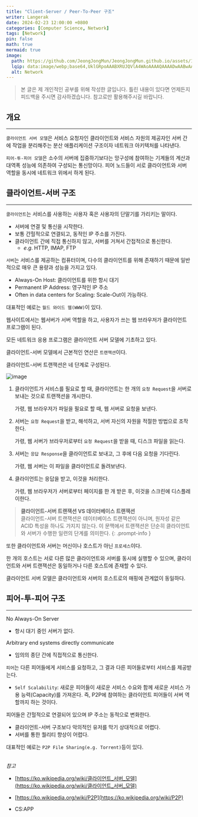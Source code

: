 ```yaml
---
title: "Client-Server / Peer-To-Peer 구조"
writer: Langerak
date: 2024-02-23 12:00:00 +0800
categories: [Computer Science, Network]
tags: [Network]
pin: false
math: true
mermaid: true
image:
  path: https://github.com/JeongJongMun/JeongJongMun.github.io/assets/101979073/88b4d5f2-e39f-40d4-ba8a-2387cc8b028b
  lqip: data:image/webp;base64,UklGRpoAAABXRUJQVlA4WAoAAAAQAAAADwAABwAAQUxQSDIAAAARL0AmbZurmr57yyIiqE8oiG0bejIYEQTgqiDA9vqnsUSI6H+oAERp2HZ65qP/VIAWAFZQOCBCAAAA8AEAnQEqEAAIAAVAfCWkAALp8sF8rgRgAP7o9FDvMCkMde9PK7euH5M1m6VWoDXf2FkP3BqV0ZYbO6NA/VFIAAAA
  alt: Network
---
```


> 본 글은 제 개인적인 공부를 위해 작성한 글입니다. 틀린 내용이 있다면 언제든지 피드백을 주시면 감사하겠습니다. 참고로만 활용해주시길 바랍니다.

## 개요

---

`클라이언트 서버 모델`은 서비스 요청자인 클라이언트와 서비스 자원의 제공자인 서버 간에 작업을 분리해주는 분산 애플리케이션 구조이자 네트워크 아키텍처를 나타낸다.

`피어-투-피어 모델`은 소수의 서버에 집중하기보다는 망구성에 참여하는 기계들의 계산과 대역폭 성능에 의존하여 구성되는 통신망이다. 피어 노드들이 서로 클라이언트와 서버 역할을 동시에 네트워크 위에서 하게 된다.

## 클라이언트-서버 구조

---

`클라이언트`는 서비스를 사용하는 사용자 혹은 사용자의 단말기를 가리키는 말이다.

- 서버에 연결 및 통신을 시작한다.
- 보통 간헐적으로 연결되고, 동적인 IP 주소를 가진다.
- 클라이언트 간에 직접 통신하지 않고, 서버를 거쳐서 간접적으로 통신한다.
    - $e.g.\;$HTTP, IMAP, FTP

`서버`는 서비스를 제공하는 컴퓨터이며, 다수의 클라이언트를 위해 존재하기 때문에 일반적으로 매우 큰 용량과 성능을 가지고 있다.

- Always-On Host: 클라이언트를 위한 항시 대기
- Permanent IP Address: 영구적인 IP 주소
- Often in data centers for Scaling: Scale-Out이 가능하다.

대표적인 예로는 `월드 와이드 웹(WWW)`이 있다.

웹사이트에서는 웹서버가 서버 역할을 하고, 사용자가 쓰는 웹 브라우저가 클라이언트 프로그램이 된다.

모든 네트워크 응용 프로그램은 클라이언트 서버 모델에 기초하고 있다.

클라이언트-서버 모델에서 근본적인 연산은 `트랜잭션`이다.

클라이언트-서버 트랜잭션은 네 단계로 구성된다.

![image](https://github.com/JeongJongMun/JeongJongMun.github.io/assets/101979073/8ab58539-82af-4478-bd0d-c5e3be6212f2)

1. 클라이언트가 서비스를 필요로 할 때, 클라이언트는 한 개의 `요청 Request`을 서버로 보내는 것으로 트랜잭션을 개시한다.
    
    가령, 웹 브라우저가 파일을 필요로 할 때, 웹 서버로 요청을 보낸다.
    
2. 서버는 `요청 Request`을 받고, 해석하고, 서버 자신의 자원을 적절한 방법으로 조작한다.
    
    가령, 웹 서버가 브라우저로부터 `요청 Request`을 받을 때, 디스크 파일을 읽는다.
    
3. 서버는 `응답 Response`을 클라이언트로 보내고, 그 후에 다음 요청을 기다린다.
    
    가령, 웹 서버는 이 파일을 클라이언트로 돌려보낸다.
    
4. 클라이언트는 응답을 받고, 이것을 처리한다.
    
    가령, 웹 브라우저가 서버로부터 페이지를 한 개 받은 후, 이것을 스크린에 디스플레이한다.
    

> **클라이언트-서버 트랜잭션 VS 데이터베이스 트랜잭션** <br/>
> 클라이언트-서버 트랜잭션은 데이터베이스 트랜잭션이 아니며, 원자성 같은 ACID 특성을 하나도 가지지 않는다.
> 이 문맥에서 트랜잭션은 단순히 클라이언트와 서버가 수행한 일련의 단계를 의미한다.
{: .prompt-info }

또한 클라이언트와 서버는 머신이나 호스트가 아닌 `프로세스`이다.

한 개의 호스트는 서로 다른 많은 클라이언트와 서버를 동시에 실행할 수 있으며, 클라이언트와 서버 트랜잭션은 동일하거나 다른 호스트에 존재할 수 있다.

클라이언트 서버 모델은 클라이언트와 서버의 호스트로의 매핑에 관계없이 동일하다.

## 피어-투-피어 구조

---

No Always-On Server

- 항시 대기 중인 서버가 없다.

Arbitrary end systems directly communicate

- 임의의 종단 간에 직접적으로 통신한다.

`피어`는 다른 피어들에게 서비스를 요청하고, 그 결과 다른 피어들로부터 서비스를 제공받는다.

- `Self Scalability`: 새로운 피어들이 새로운 서비스 수요와 함께 새로운 서비스 가용 능력(Capacity)를 가져온다. 즉, P2P에 참여하는 클라이언트 피어들이 서버 역할까지 하는 것이다.

피어들은 간헐적으로 연결되어 있으며 IP 주소는 동적으로 변화한다.

- 클라이언트-서버 구조보다 악의적인 유저를 막기 상대적으로 어렵다.
- 서버를 통한 퀄리티 향상이 어렵다.

대표적인 예로는 `P2P File Sharing(e.g. Torrent)`등이 있다.
<br/> <br/>

*참고*
- [https://ko.wikipedia.org/wiki/클라이언트_서버_모델](https://ko.wikipedia.org/wiki/클라이언트_서버_모델)

- [https://ko.wikipedia.org/wiki/P2P](https://ko.wikipedia.org/wiki/P2P)

- CS:APP
